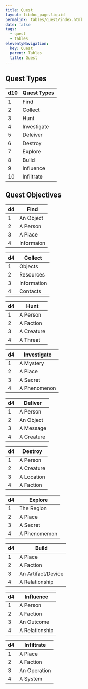 ```yaml
---
title: Quest
layout: libdoc_page.liquid
permalink: tables/quest/index.html
date: false
tags:
  - quest
  - tables
eleventyNavigation:
  key: Quest
  parent: Tables
  title: Quest
---
```


## Quest Types

| d10 | Quest Types |
| --- | ----------- |
| 1   | Find        |
| 2   | Collect     |
| 3   | Hunt        |
| 4   | Investigate |
| 5   | Deleiver    |
| 6   | Destroy     |
| 7   | Explore     |
| 8   | Build       |
| 9   | Influence   |
| 10  | Infiltrate  |

## Quest Objectives

| d4  | Find       |
| --- | ---------- |
| 1   | An Object  |
| 2   | A Person   |
| 3   | A Place    |
| 4   | Informaion |

| d4  | Collect     |
| --- | ----------- |
| 1   | Objects     |
| 2   | Resources   |
| 3   | Information |
| 4   | Contacts    |

| d4  | Hunt       |
| --- | ---------- |
| 1   | A Person   |
| 2   | A Faction  |
| 3   | A Creature |
| 4   | A Threat   |

| d4  | Investigate  |
| --- | ------------ |
| 1   | A Mystery    |
| 2   | A Place      |
| 3   | A Secret     |
| 4   | A Phenomenon |

| d4  | Deliver    |
| --- | ---------- |
| 1   | A Person   |
| 2   | An Object  |
| 3   | A Message  |
| 4   | A Creature |

| d4  | Destroy    |
| --- | ---------- |
| 1   | A Person   |
| 2   | A Creature |
| 3   | A Location |
| 4   | A Faction  |

| d4  | Explore      |
| --- | ------------ |
| 1   | The Region   |
| 2   | A Place      |
| 3   | A Secret     |
| 4   | A Phenomemon |

| d4  | Build              |
| --- | ------------------ |
| 1   | A Place            |
| 2   | A Faction          |
| 3   | An Artifact/Device |
| 4   | A Relationship     |

| d4  | Influence      |
| --- | -------------- |
| 1   | A Person       |
| 2   | A Faction      |
| 3   | An Outcome     |
| 4   | A Relationship |

| d4  | Infiltrate   |
| --- | ------------ |
| 1   | A Place      |
| 2   | A Faction    |
| 3   | An Operation |
| 4   | A System     |

